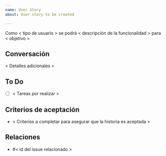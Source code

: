 ```yaml
---
name: User Story
about: User story to be created

---
```


Como < tipo de usuario > se podrá < descripción de la funcionalidad > para < objetivo >

## Conversación
< Detalles adicionales >

## To Do
- [ ] < Tareas por realizar >

## Criterios de aceptación
- < Criterios a completar para asegurar que la historia es aceptada >

## Relaciones
- #< id del issue relacionado >